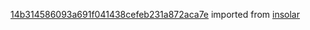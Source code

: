 [14b314586093a691f041438cefeb231a872aca7e](https://github.com/insolar/insolar/commit/14b314586093a691f041438cefeb231a872aca7e) imported from [insolar](https://github.com/insolar/insolar)
